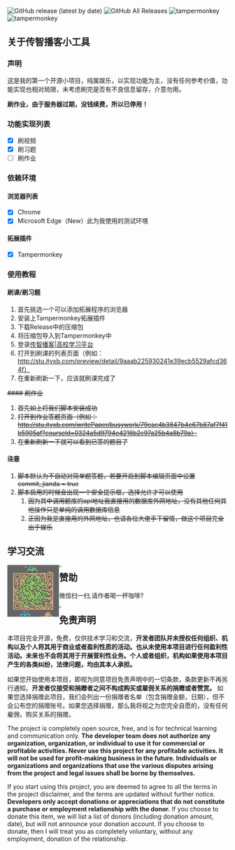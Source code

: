 ![GitHub release (latest by date)](https://img.shields.io/github/v/release/wuGuangLei/ityxb-tools)
![GitHub All Releases](https://img.shields.io/github/downloads/wuGuangLei/ityxb-tools/total)
![tampermonkey](https://img.shields.io/badge/tampermonkey-success-yellowgreen)
![tampermonkey](https://img.shields.io/badge/license-Mit-lightgrey)

## 关于传智播客小工具

### 声明

这是我的第一个开源小项目，纯属娱乐，以实现功能为主，没有任何参考价值，功能实现也相对局限，未考虑刷完是否有不良信息留存，介意勿用。

**刷作业，由于服务器过期，没钱续费，所以已停用！**

###  功能实现列表

- [x] 刷视频
- [x] 刷习题
- [ ] 刷作业 

### 依赖环境

#### 浏览器列表

- [x] Chrome
- [x] Microsoft Edge（New）此为我使用的测试环境

#### 拓展插件

- [x] Tampermonkey

### 使用教程

#### 刷课/刷习题
1. 首先挑选一个可以添加拓展程序的浏览器
2. 安装上Tampermonkey拓展插件
3. 下载Release中的压缩包
4. 将压缩包导入到Tampermonkey中
5. 登录[传智播客|高校学习平台](http://stu.ityxb.com/)
6. 打开到刷课的列表页面（例如：http://stu.ityxb.com/preview/detail/9aaab225930241e39ecb5529afcd364f）
7. 在重新刷新一下，应该就刷课完成了

~~#### 刷作业~~

1. ~~首先如上将我们脚本安装成功~~
2. ~~打开到作业答题页面（例如：http://stu.ityxb.com/writePaper/busywork/79cac4b3847b4e67b87af7f41b5905af?courseId=0324a5d9794e4216b2c97a25b4a8b79a）~~
3. ~~在重新刷新一下就可以看到已答的题目了~~

#### ~~注意~~

1. ~~脚本默认为不自动对简单题答题，若要开启到脚本编辑页面中设置 commit_jianda = true~~
2. ~~脚本启用的时候会出现一个安全提示框，选择允许才可以使用~~
   1. ~~因为其中调用题库的api地址我直接用的数据库外网地址，没有其他任何其他操作只是单纯的调用数据库信息~~
   2. ~~正因为我是直接用的外网地址，也请各位大佬手下留情，做这个项目完全出于娱乐~~

## 学习交流

<img src="/img/qq.jpg" style="zoom:33%; float:left;" />
<img src="/img/wechat.png" style="zoom:33%; float:left;" />

## 赞助

微信扫一扫,请作者喝一杯咖啡?

<img src="/img/reward.png" style="zoom:33%; float:left;" />

## 免责声明

本项目完全开源，免费，仅供技术学习和交流，**开发者团队并未授权任何组织、机构以及个人将其用于商业或者盈利性质的活动。也从未使用本项目进行任何盈利性活动。未来也不会将其用于开展营利性业务。个人或者组织，机构如果使用本项目产生的各类纠纷，法律问题，均由其本人承担。**

如果您开始使用本项目，即视为同意项目免责声明中的一切条款，条款更新不再另行通知。**开发者仅接受和捐赠者之间不构成购买或雇佣关系的捐赠或者赞赏。** 如果您选择捐赠此项目，我们会列出一份捐赠者名单（包含捐赠金额，日期），但不会公布您的捐赠账号。如果您选择捐赠，那么我将视之为您完全自愿的，没有任何雇佣，购买关系的捐赠。

The project is completely open source, free, and is for technical learning and communication only. **The developer team does not authorize any organization, organization, or individual to use it for commercial or profitable activities. Never use this project for any profitable activities. It will not be used for profit-making business in the future. Individuals or organizations and organizations that use the various disputes arising from the project and legal issues shall be borne by themselves.**

If you start using this project, you are deemed to agree to all the terms in the project disclaimer, and the terms are updated without further notice. **Developers only accept donations or appreciations that do not constitute a purchase or employment relationship with the donor.** If you choose to donate this item, we will list a list of donors (including donation amount, date), but will not announce your donation account. If you choose to donate, then I will treat you as completely voluntary, without any employment, donation of the relationship.